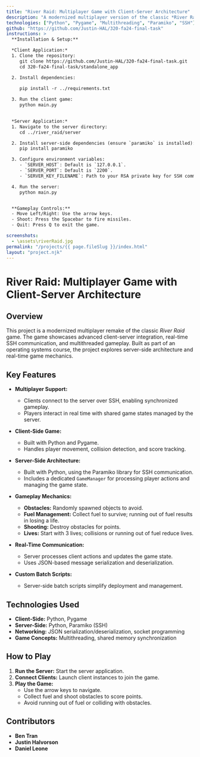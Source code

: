 ```yaml
---
title: "River Raid: Multiplayer Game with Client-Server Architecture"
description: "A modernized multiplayer version of the classic *River Raid* game, featuring a client-server architecture, SSH communication, and real-time gameplay. Built using Python and designed to showcase advanced server-side integration and gameplay mechanics."
technologies: ["Python", "Pygame", "Multithreading", "Paramiko", "SSH"]
github: "https://github.com/Justin-HAL/320-fa24-final-task"
instructions: >
  **Installation & Setup:**

  *Client Application:*
  1. Clone the repository:
     git clone https://github.com/Justin-HAL/320-fa24-final-task.git
     cd 320-fa24-final-task/standalone_app

  2. Install dependencies:

     pip install -r ../requirements.txt
 
  3. Run the client game:
     python main.py
 

  *Server Application:*
  1. Navigate to the server directory:
     cd ../river_raid/server

  2. Install server-side dependencies (ensure `paramiko` is installed):
     pip install paramiko

  3. Configure environment variables:
     - `SERVER_HOST`: Default is `127.0.0.1`.
     - `SERVER_PORT`: Default is `2200`.
     - `SERVER_KEY_FILENAME`: Path to your RSA private key for SSH communication.

  4. Run the server:
     python main.py


  **Gameplay Controls:**
  - Move Left/Right: Use the arrow keys.
  - Shoot: Press the Spacebar to fire missiles.
  - Quit: Press Q to exit the game.

screenshots:
  - \assets\riverRaid.jpg
permalink: "/projects/{{ page.fileSlug }}/index.html"
layout: "project.njk"
---
```


# River Raid: Multiplayer Game with Client-Server Architecture

## Overview

This project is a modernized multiplayer remake of the classic *River Raid* game. The game showcases advanced client-server integration, real-time SSH communication, and multithreaded gameplay. Built as part of an operating systems course, the project explores server-side architecture and real-time game mechanics.

## Key Features

- **Multiplayer Support:**
  - Clients connect to the server over SSH, enabling synchronized gameplay.
  - Players interact in real time with shared game states managed by the server.

- **Client-Side Game:**
  - Built with Python and Pygame.
  - Handles player movement, collision detection, and score tracking.

- **Server-Side Architecture:**
  - Built with Python, using the Paramiko library for SSH communication.
  - Includes a dedicated `GameManager` for processing player actions and managing the game state.

- **Gameplay Mechanics:**
  - **Obstacles:** Randomly spawned objects to avoid.
  - **Fuel Management:** Collect fuel to survive; running out of fuel results in losing a life.
  - **Shooting:** Destroy obstacles for points.
  - **Lives:** Start with 3 lives; collisions or running out of fuel reduce lives.

- **Real-Time Communication:**
  - Server processes client actions and updates the game state.
  - Uses JSON-based message serialization and deserialization.

- **Custom Batch Scripts:**
  - Server-side batch scripts simplify deployment and management.

## Technologies Used

- **Client-Side:** Python, Pygame
- **Server-Side:** Python, Paramiko (SSH)
- **Networking:** JSON serialization/deserialization, socket programming
- **Game Concepts:** Multithreading, shared memory synchronization

## How to Play

1. **Run the Server:** Start the server application.
2. **Connect Clients:** Launch client instances to join the game.
3. **Play the Game:**
   - Use the arrow keys to navigate.
   - Collect fuel and shoot obstacles to score points.
   - Avoid running out of fuel or colliding with obstacles.

## Contributors

- **Ben Tran**
- **Justin Halvorson**
- **Daniel Leone**
